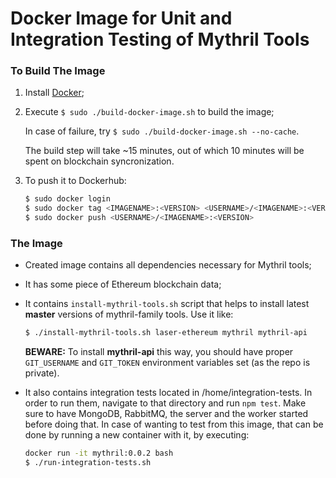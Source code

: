 # Docker Image for Unit and Integration Testing of Mythril Tools

### To Build The Image
1.  Install [Docker](https://www.docker.com/);

2.  Execute `$ sudo ./build-docker-image.sh` to build the image;

    In case of failure, try `$ sudo ./build-docker-image.sh --no-cache`.

    The build step will take ~15 minutes, out of which 10 minutes will be spent
    on blockchain syncronization.

3.  To push it to Dockerhub:
    ```sh
    $ sudo docker login
    $ sudo docker tag <IMAGENAME>:<VERSION> <USERNAME>/<IMAGENAME>:<VERSION>
    $ sudo docker push <USERNAME>/<IMAGENAME>:<VERSION>
    ```

### The Image
- Created image contains all dependencies necessary for Mythril tools;
- It has some piece of Ethereum blockchain data;

- It contains `install-mythril-tools.sh` script that helps to install latest
  **master** versions of mythril-family tools. Use it like:
  ```sh
  $ ./install-mythril-tools.sh laser-ethereum mythril mythril-api
  ```
  **BEWARE:** To install **mythril-api** this way, you should have proper
  `GIT_USERNAME` and `GIT_TOKEN` environment variables set (as the repo is
  private).

- It also contains integration tests located in /home/integration-tests. In order
  to run them, navigate to that directory and run `npm test`. Make sure to have
  MongoDB, RabbitMQ, the server and the worker started before doing that.
  In case of wanting to test from this image, that can be done by running a new
  container with it, by executing:

  ```sh
  docker run -it mythril:0.0.2 bash
  $ ./run-integration-tests.sh
  ```
